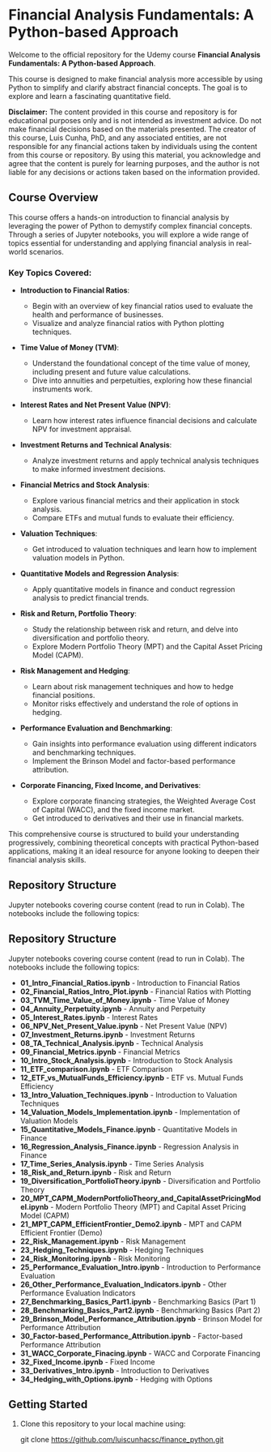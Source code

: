 # Financial Analysis Fundamentals: A Python-based Approach

Welcome to the official repository for the Udemy course **Financial Analysis Fundamentals: A Python-based Approach**. 

This course is designed to make financial analysis more accessible by using Python to simplify and clarify abstract financial concepts. The goal is to explore and learn a fascinating quantitative field.

**Disclaimer:** The content provided in this course and repository is for educational purposes only and is not intended as investment advice. Do not make financial decisions based on the materials presented. The creator of this course, Luis Cunha, PhD, and any associated entities, are not responsible for any financial actions taken by individuals using the content from this course or repository. By using this material, you acknowledge and agree that the content is purely for learning purposes, and the author is not liable for any decisions or actions taken based on the information provided.



## Course Overview

This course offers a hands-on introduction to financial analysis by leveraging the power of Python to demystify complex financial concepts. Through a series of Jupyter notebooks, you will explore a wide range of topics essential for understanding and applying financial analysis in real-world scenarios.

### Key Topics Covered:

- **Introduction to Financial Ratios**:
  - Begin with an overview of key financial ratios used to evaluate the health and performance of businesses.
  - Visualize and analyze financial ratios with Python plotting techniques.

- **Time Value of Money (TVM)**:
  - Understand the foundational concept of the time value of money, including present and future value calculations.
  - Dive into annuities and perpetuities, exploring how these financial instruments work.

- **Interest Rates and Net Present Value (NPV)**:
  - Learn how interest rates influence financial decisions and calculate NPV for investment appraisal.

- **Investment Returns and Technical Analysis**:
  - Analyze investment returns and apply technical analysis techniques to make informed investment decisions.

- **Financial Metrics and Stock Analysis**:
  - Explore various financial metrics and their application in stock analysis.
  - Compare ETFs and mutual funds to evaluate their efficiency.

- **Valuation Techniques**:
  - Get introduced to valuation techniques and learn how to implement valuation models in Python.

- **Quantitative Models and Regression Analysis**:
  - Apply quantitative models in finance and conduct regression analysis to predict financial trends.

- **Risk and Return, Portfolio Theory**:
  - Study the relationship between risk and return, and delve into diversification and portfolio theory.
  - Explore Modern Portfolio Theory (MPT) and the Capital Asset Pricing Model (CAPM).

- **Risk Management and Hedging**:
  - Learn about risk management techniques and how to hedge financial positions.
  - Monitor risks effectively and understand the role of options in hedging.

- **Performance Evaluation and Benchmarking**:
  - Gain insights into performance evaluation using different indicators and benchmarking techniques.
  - Implement the Brinson Model and factor-based performance attribution.

- **Corporate Financing, Fixed Income, and Derivatives**:
  - Explore corporate financing strategies, the Weighted Average Cost of Capital (WACC), and the fixed income market.
  - Get introduced to derivatives and their use in financial markets.

This comprehensive course is structured to build your understanding progressively, combining theoretical concepts with practical Python-based applications, making it an ideal resource for anyone looking to deepen their financial analysis skills.

## Repository Structure

Jupyter notebooks covering course content (read to run in Colab). The notebooks include the following topics:
  
  ## Repository Structure

Jupyter notebooks covering course content (read to run in Colab). The notebooks include the following topics:

- **01_Intro_Financial_Ratios.ipynb** - Introduction to Financial Ratios
- **02_Financial_Ratios_Intro_Plot.ipynb** - Financial Ratios with Plotting
- **03_TVM_Time_Value_of_Money.ipynb** - Time Value of Money
- **04_Annuity_Perpetuity.ipynb** - Annuity and Perpetuity
- **05_Interest_Rates.ipynb** - Interest Rates
- **06_NPV_Net_Present_Value.ipynb** - Net Present Value (NPV)
- **07_Investment_Returns.ipynb** - Investment Returns
- **08_TA_Technical_Analysis.ipynb** - Technical Analysis
- **09_Financial_Metrics.ipynb** - Financial Metrics
- **10_Intro_Stock_Analysis.ipynb** - Introduction to Stock Analysis
- **11_ETF_comparison.ipynb** - ETF Comparison
- **12_ETF_vs_MutualFunds_Efficiency.ipynb** - ETF vs. Mutual Funds Efficiency
- **13_Intro_Valuation_Techniques.ipynb** - Introduction to Valuation Techniques
- **14_Valuation_Models_Implementation.ipynb** - Implementation of Valuation Models
- **15_Quantitative_Models_Finance.ipynb** - Quantitative Models in Finance
- **16_Regression_Analysis_Finance.ipynb** - Regression Analysis in Finance
- **17_Time_Series_Analysis.ipynb** - Time Series Analysis
- **18_Risk_and_Return.ipynb** - Risk and Return
- **19_Diversification_PortfolioTheory.ipynb** - Diversification and Portfolio Theory
- **20_MPT_CAPM_ModernPortfolioTheory_and_CapitalAssetPricingModel.ipynb** - Modern Portfolio Theory (MPT) and Capital Asset Pricing Model (CAPM)
- **21_MPT_CAPM_EfficientFrontier_Demo2.ipynb** - MPT and CAPM Efficient Frontier (Demo)
- **22_Risk_Management.ipynb** - Risk Management
- **23_Hedging_Techniques.ipynb** - Hedging Techniques
- **24_Risk_Monitoring.ipynb** - Risk Monitoring
- **25_Performance_Evaluation_Intro.ipynb** - Introduction to Performance Evaluation
- **26_Other_Performance_Evaluation_Indicators.ipynb** - Other Performance Evaluation Indicators
- **27_Benchmarking_Basics_Part1.ipynb** - Benchmarking Basics (Part 1)
- **28_Benchmarking_Basics_Part2.ipynb** - Benchmarking Basics (Part 2)
- **29_Brinson_Model_Performance_Attribution.ipynb** - Brinson Model for Performance Attribution
- **30_Factor-based_Performance_Attribution.ipynb** - Factor-based Performance Attribution
- **31_WACC_Corporate_Finacing.ipynb** - WACC and Corporate Financing
- **32_Fixed_Income.ipynb** - Fixed Income
- **33_Derivatives_Intro.ipynb** - Introduction to Derivatives
- **34_Hedging_with_Options.ipynb** - Hedging with Options


## Getting Started

1. Clone this repository to your local machine using:

   git clone https://github.com/luiscunhacsc/finance_python.git
